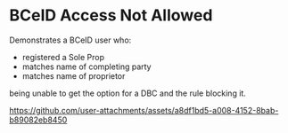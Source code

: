 # BCeID Access Not Allowed

Demonstrates a BCeID user who:
- registered a Sole Prop
- matches name of completing party
- matches name of proprietor

being unable to get the option for a DBC and the rule blocking it.



https://github.com/user-attachments/assets/a8df1bd5-a008-4152-8bab-b89082eb8450

